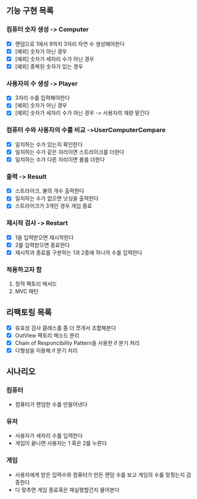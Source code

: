 ## 기능 구현 목록

### 컴퓨터 숫자 생성 ->  Computer

- [x] 랜덤으로 1에서 9까지 3자리 자연 수 생성해야한다
- [x] [예외] 숫자가 아닌 경우
- [x] [예외] 숫자가 세자리 수가 아닌 경우
- [x] [예외] 중복된 숫자가 있는 경우

### 사용자의 수 생성 -> Player

- [x] 3자리 수를 입력해야한다
- [x] [예외] 숫자가 아닌 경우
- [x] [예외] 숫자가 세자리 수가 아닌 경우 -> 사용자의 재량 맡긴다

### 컴퓨터 수와 사용자의 수를 비교 ->UserComputerCompare

- [x] 일치하는 수가 있는지 확인한다
- [x] 일치하는 수가 같은 자리이면 스트라이크를 더한다
- [x] 일치하는 수가 다른 자리이면 불를 더한다

### 출력 ->  Result

- [x] 스트라이크, 불의 개수 출력한다
- [x] 일치하는 수가 없으면 낫싱을 출력한다
- [x] 스트라이크가 3개인 경우 게임 종료

### 재시작 검사 -> Restart

- [x] 1을 입력받으면 재시작한다
- [x] 2를 입력받으면 종료한다
- [x] 재시작과 종료를 구분하는 1과 2중에 하나의 수를 입력한다

### 적용하고자 함

1. 정적 팩토리 메서드
2. MVC 패턴

## 리팩토링 목록

- [x] 유효성 검사 클래스를 좀 더 쪼개서 조합해본다
- [x] OutView 팩토리 메소드 분리
- [x] Chain of Responcibility Pattern을 사용한 if 분기 처리
- [x] 다형성을 이용해 if 분기 처리

## 시나리오

### 컴퓨터

- 컴퓨터가 랜덤한 수를 만들어낸다

### 유저

- 사용자가 세자리 수를 입력한다
- 게임이 끝나면 사용자는 1 혹은 2를 누른다

### 게임

- 사용자에게 받은 입력수와 컴퓨터가 만든 랜덤 수를 보고 게임의 수를 맞췄는지 검증한다
- 다 맞추면 게임 종료혹은 재실행할건지 물어본다